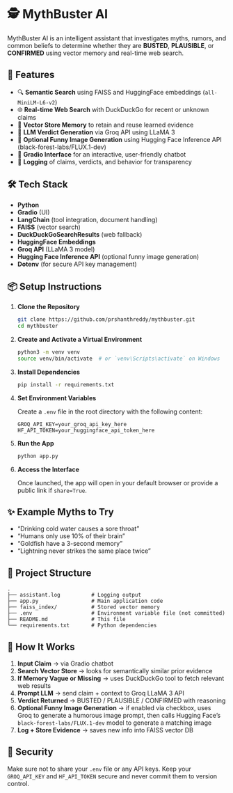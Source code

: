 # 🕵️ MythBuster AI

MythBuster AI is an intelligent assistant that investigates myths, rumors, and common beliefs to determine whether they are **BUSTED**, **PLAUSIBLE**, or **CONFIRMED** using vector memory and real-time web search.

## 🚀 Features

- 🔍 **Semantic Search** using FAISS and HuggingFace embeddings (`all-MiniLM-L6-v2`)
- 🌐 **Real-time Web Search** with DuckDuckGo for recent or unknown claims
- 🧠 **Vector Store Memory** to retain and reuse learned evidence
- 🤖 **LLM Verdict Generation** via Groq API using LLaMA 3
- 🎨 **Optional Funny Image Generation** using Hugging Face Inference API (black-forest-labs/FLUX.1-dev)
- 🧰 **Gradio Interface** for an interactive, user-friendly chatbot
- 📜 **Logging** of claims, verdicts, and behavior for transparency

## 🛠️ Tech Stack

- **Python**
- **Gradio** (UI)
- **LangChain** (tool integration, document handling)
- **FAISS** (vector search)
- **DuckDuckGoSearchResults** (web fallback)
- **HuggingFace Embeddings**
- **Groq API** (LLaMA 3 model)
- **Hugging Face Inference API** (optional funny image generation)
- **Dotenv** (for secure API key management)

## 📦 Setup Instructions

1. **Clone the Repository**

   ```bash
   git clone https://github.com/prshanthreddy/mythbuster.git
   cd mythbuster
   ```

2. **Create and Activate a Virtual Environment**

   ```bash
   python3 -m venv venv
   source venv/bin/activate  # or `venv\Scripts\activate` on Windows
   ```

3. **Install Dependencies**

   ```bash
   pip install -r requirements.txt
   ```

4. **Set Environment Variables**

   Create a `.env` file in the root directory with the following content:

   ```env
   GROQ_API_KEY=your_groq_api_key_here
   HF_API_TOKEN=your_huggingface_api_token_here
   ```

5. **Run the App**

   ```bash
   python app.py
   ```

6. **Access the Interface**

   Once launched, the app will open in your default browser or provide a public link if `share=True`.

## ✨ Example Myths to Try

- “Drinking cold water causes a sore throat”
- “Humans only use 10% of their brain”
- “Goldfish have a 3-second memory”
- “Lightning never strikes the same place twice”

## 📁 Project Structure

```
.
├── assistant.log          # Logging output
├── app.py                 # Main application code
├── faiss_index/           # Stored vector memory
├── .env                   # Environment variable file (not committed)
├── README.md              # This file
└── requirements.txt       # Python dependencies
```

## 🧠 How It Works

1. **Input Claim** → via Gradio chatbot
2. **Search Vector Store** → looks for semantically similar prior evidence
3. **If Memory Vague or Missing** → uses DuckDuckGo tool to fetch relevant web results
4. **Prompt LLM** → send claim + context to Groq LLaMA 3 API
5. **Verdict Returned** → BUSTED / PLAUSIBLE / CONFIRMED with reasoning
6. **Optional Funny Image Generation** → if enabled via checkbox, uses Groq to generate a humorous image prompt, then calls Hugging Face’s `black-forest-labs/FLUX.1-dev` model to generate a matching image
7. **Log + Store Evidence** → saves new info into FAISS vector DB

## 🔐 Security

Make sure not to share your `.env` file or any API keys. Keep your `GROQ_API_KEY` and `HF_API_TOKEN` secure and never commit them to version control.
